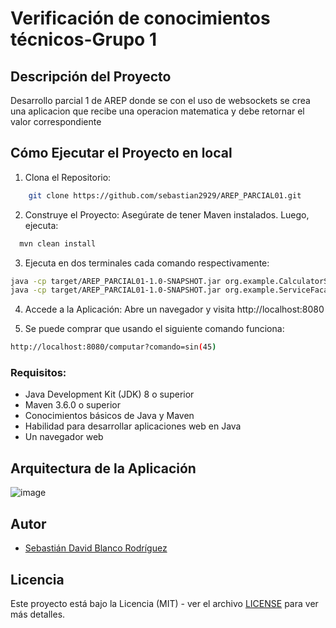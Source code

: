 # Verificación de conocimientos técnicos-Grupo 1
## Descripción del Proyecto

Desarrollo parcial 1 de AREP donde se con el uso de websockets se crea una aplicacion que recibe una operacion matematica y debe retornar el valor correspondiente

## Cómo Ejecutar el Proyecto en local
1. Clona el Repositorio:
```bash
    git clone https://github.com/sebastian2929/AREP_PARCIAL01.git
```
2. Construye el Proyecto: Asegúrate de tener Maven instalados. Luego, ejecuta:
```bash
  mvn clean install
```
3. Ejecuta en dos terminales cada comando respectivamente:
```bash
java -cp target/AREP_PARCIAL01-1.0-SNAPSHOT.jar org.example.CalculatorService
java -cp target/AREP_PARCIAL01-1.0-SNAPSHOT.jar org.example.ServiceFacade 
```
4. Accede a la Aplicación: Abre un navegador y visita http://localhost:8080

5. Se puede comprar que usando el siguiente comando funciona:
```bash
http://localhost:8080/computar?comando=sin(45)
```

### Requisitos:

* Java Development Kit (JDK) 8 o superior
* Maven 3.6.0 o superior
* Conocimientos básicos de Java y Maven
* Habilidad para desarrollar aplicaciones web en Java
* Un navegador web

## Arquitectura de la Aplicación
![image](https://github.com/user-attachments/assets/07544b68-fca2-4bf3-b777-f61cd076627b)


## Autor

- [Sebastián David Blanco Rodríguez](https://github.com/Sebastian2929)


## Licencia


Este proyecto está bajo la Licencia (MIT) - ver el archivo [LICENSE](LICENSE.md) para ver más detalles.
